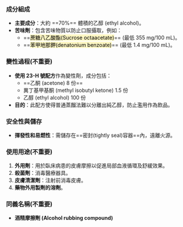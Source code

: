 ### 成分組成

- **主要成分**：大約 ==70%== 體積的乙醇 (ethyl alcohol)。
- **苦味劑**：包含苦味物質以防止口服攝取，例如：
    - ==<mark style="background: #FFF3A3A6;">蔗糖八乙酸酯(Sucrose octaacetate)</mark>== (最低 355 mg/100 mL)。
    - ==<mark style="background: #FFF3A3A6;">苯甲地那鉀(denatonium benzoate)</mark>== (最低 1.4 mg/100 mL)。
<!--SR:!2024-10-18,4,270!2024-10-16,1,212!2024-10-15,1,227-->

### 變性過程(不重要)

- **使用 23-H 號配方**作為變性劑，成分包括：
    - ==乙酮 (acetone) 8 份==
    - 異丁基甲基酮 (methyl isobutyl ketone) 1.5 份
    - 乙醇 (ethyl alcohol) 100 份
- **目的**：此配方使得普通蒸餾法難以分離出純乙醇，防止濫用作為飲品。
<!--SR:!2024-10-15,1,232-->

### 安全性與儲存

- **揮發性和易燃性**：需儲存在==密封(tightly seal)容器==內，遠離火源。 <!--SR:!2024-10-15,1,228-->

### 使用用途(不重要)

1. **外用劑**：用於臥床病患的皮膚摩擦以促進局部血液循環及舒緩效果。
2. **殺菌劑**：消毒醫療器具。
3. **皮膚清潔劑**：注射前消毒皮膚。
4. **藥物外用製劑的溶劑**。

### 同義名稱(不重要)

- **酒精摩擦劑 (Alcohol rubbing compound)**